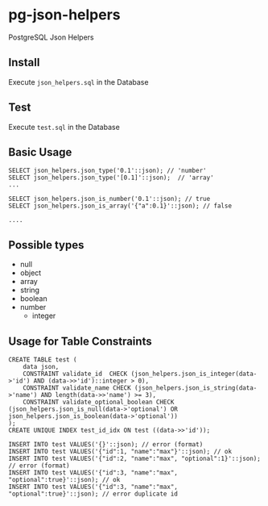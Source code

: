 pg-json-helpers
===============

PostgreSQL Json Helpers

## Install

Execute `json_helpers.sql` in the Database 

## Test

Execute `test.sql` in the Database

## Basic Usage

```
SELECT json_helpers.json_type('0.1'::json); // 'number'
SELECT json_helpers.json_type('[0.1]'::json);  // 'array'
...

SELECT json_helpers.json_is_number('0.1'::json); // true
SELECT json_helpers.json_is_array('{"a":0.1}'::json); // false

....
```

## Possible types

* null
* object
* array
* string
* boolean
* number
  * integer

## Usage for Table Constraints
```
CREATE TABLE test (
    data json,
    CONSTRAINT validate_id  CHECK (json_helpers.json_is_integer(data->'id') AND (data->>'id')::integer > 0),
    CONSTRAINT validate_name CHECK (json_helpers.json_is_string(data->'name') AND length(data->>'name') >= 3),
    CONSTRAINT validate_optional_boolean CHECK (json_helpers.json_is_null(data->'optional') OR json_helpers.json_is_boolean(data->'optional'))
);
CREATE UNIQUE INDEX test_id_idx ON test ((data->>'id'));

INSERT INTO test VALUES('{}'::json); // error (format)
INSERT INTO test VALUES('{"id":1, "name":"max"}'::json); // ok
INSERT INTO test VALUES('{"id":2, "name":"max", "optional":1}'::json); // error (format)
INSERT INTO test VALUES('{"id":3, "name":"max", "optional":true}'::json); // ok
INSERT INTO test VALUES('{"id":3, "name":"max", "optional":true}'::json); // error duplicate id
```